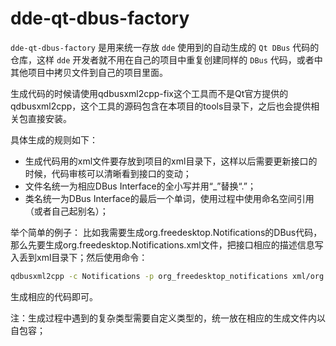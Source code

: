 # dde-qt-dbus-factory
`dde-qt-dbus-factory` 是用来统一存放 `dde` 使用到的自动生成的 `Qt DBus` 代码的仓库，这样 `dde` 开发者就不用在自己的项目中重复创建同样的 `DBus` 代码，或者中其他项目中拷贝文件到自己的项目里面。

生成代码的时候请使用qdbusxml2cpp-fix这个工具而不是Qt官方提供的qdbusxml2cpp，这个工具的源码包含在本项目的tools目录下，之后也会提供相关包直接安装。

具体生成的规则如下：

* 生成代码用的xml文件要存放到项目的xml目录下，这样以后需要更新接口的时候，代码审核可以清晰看到接口的变动；
* 文件名统一为相应DBus Interface的全小写并用“_”替换“.”；
* 类名统一为DBus Interface的最后一个单词，使用过程中使用命名空间引用（或者自己起别名）；

举个简单的例子：
比如我需要生成org.freedesktop.Notifications的DBus代码，那么先要生成org.freedesktop.Notifications.xml文件，把接口相应的描述信息写入丢到xml目录下；然后使用命令：
``` BASH
qdbusxml2cpp -c Notifications -p org_freedesktop_notifications xml/org.freedesktop.Notifications.xml
```
生成相应的代码即可。

注：生成过程中遇到的复杂类型需要自定义类型的，统一放在相应的生成文件内以自包容；
